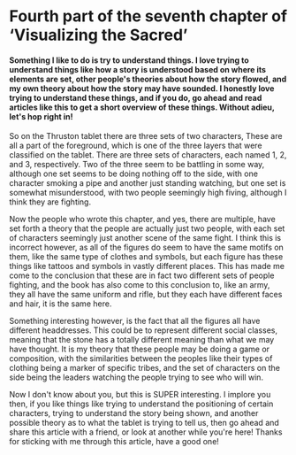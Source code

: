 # Fourth part of the seventh chapter of ‘Visualizing the Sacred’

#### Something I like to do is try to understand things. I love trying to understand things like how a story is understood based on where its elements are set, other people's theories about how the story flowed, and my own theory about how the story may have sounded. I honestly love trying to understand these things, and if you do, go ahead and read articles like this to get a short overview of these things. Without adieu, let's hop right in!

So on the Thruston tablet there are three sets of two characters, These are all a part of the foreground, which is one of the three layers that were classified on the tablet. There are three sets of characters, each named 1, 2, and 3, respectively. Two of the three seem to be battling in some way, although one set seems to be doing nothing off to the side, with one character smoking a pipe and another just standing watching, but one set is somewhat misunderstood, with two people seemingly high fiving, although I think they are fighting.

Now the people who wrote this chapter, and yes, there are multiple, have set forth a theory that the people are actually just two people, with each set of characters seemingly just another scene of the same fight. I think this is incorrect however, as all of the figures do seem to have the same motifs on them, like the same type of clothes and symbols, but each figure has these things like tattoos and symbols in vastly different places. This has made me come to the conclusion that these are in fact two different sets of people fighting, and the book has also come to this conclusion to, like an army, they all have the same uniform  and rifle, but they each have different faces and hair, it is the same here.

Something interesting however, is the fact that all the figures all have different headdresses. This could be to represent different social classes, meaning that the stone has a totally different meaning than what we may have thought. It is my theory that these people may be doing a game or composition, with the similarities between the peoples like their types of clothing being a marker of specific tribes, and the set of characters on the side being the leaders watching the people trying to see who will win.

Now I don't know about you, but this is SUPER interesting. I implore you then, if you like things like trying to understand the positioning of certain characters, trying to understand the story being shown, and another possible theory as to what the tablet is trying to tell us, then go ahead and share this article with a friend, or look at another while you're here! Thanks for sticking with me through this article, have a good one!
